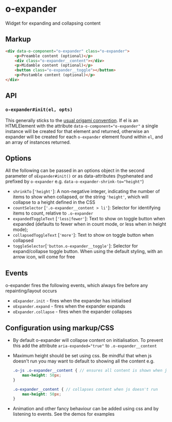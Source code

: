 # o-expander
Widget for expanding and collapsing content

## Markup

```html
<div data-o-component="o-expander" class="o-expander">
    <p>Preamble content (optional)</p>
    <div class="o-expander__content"></div>
    <p>Midamble content (optional)</p>
    <button class="o-expander__toggle"></button>
    <p>Postamble content (optional)</p>
</div>
```

## API

### `o-expander#init(el, opts)`
This generally sticks to the [usual origami convention](http://origami.ft.com/docs/syntax/js/#initialisation). If el is an HTMLElement with the attribute `data-o-component="o-expander"` a single instance will be created for that element and returned, otherwise an expander will be created for each `o-expander` element found within `el`, and an array of instances returned.


## Options

All the following can be passed in an options object in the second parameter of `oExpander#init()` or as data-attributes (hyphenated and prefixed by `o-expander` e.g. `data-o-expander-shrink-to="height"`)

* `shrinkTo` [`'height'`]: A non-negative integer, indicating the number of items to show when collapsed, or the string `'height'`, which will collapse to a height defined in the CSS
* `countSelector` [`'.o-expander__content > li'`]: Selector for identifying items to count, relative to `.o-expander`
* `expandedToggleText` [`'less|fewer'`]: Text to show on toggle button when expanded (defaults to fewer when in count mode, or less when in height mode);
* `collapsedToggleText` [`'more'`]: Text to show on toggle button when collapsed
* `toggleSelector`[`'button.o-expander__toggle'`]: Selector for expand/collapse toggle button. When using the default styling, with an arrow icon, will come for free

## Events
o-expander fires the following events, which always fire before any repainting/layout occurs

* `oExpander.init` - fires when the expander has initialised
* `oExpander.expand` - fires when the expander expands
* `oExpander.collapse` - fires when the expander collapses

## Configuration using markup/CSS
* By default o-expander will collapse content on initialisation. To prevent this add the attribute `aria-expanded="true"` to `.o-expander__content`
* Maximum height should be set using css. Be mindful that when js doesn't run you may want to default to showing all the content e.g.

    ```scss
    .o-js .o-expander__content { // ensures all content is shown when js doesn't run
        max-height: 50px;
    }

    .o-expander__content { // collapses content when js doesn't run
        max-height: 50px;
    }
    ```

* Animation and other fancy behaviour can be added using css and by listening to events. See the demos for examples


